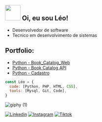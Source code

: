 ## <img src="https://media.giphy.com/media/VgCDAzcKvsR6OM0uWg/giphy.gif" width="50"> Oi, eu sou Léo!

- Desenvolvedor de software
- Tecnico em desenvolvimento de sistemas




  
## Portfolio:
- [Python - Book_Catalog_Web](https://github.com/LeoHeringer/Book_Catalog)
- [Python - Book Catalog API](https://github.com/LeoHeringer/Catalog)
- [Python - Cadastro](https://github.com/LeoHeringer/Cadastro)


```javascript
const Léo = {
  code: [Python, PHP, HTML, CSS],
  tools: [Mysql, Git, Code],
}
```

![giphy (1)](https://github.com/LeoHeringer/leoheringer/assets/69641220/13e94c1b-f1e1-4f94-87da-b71d06bf68b8)

[![Linkedin](https://img.shields.io/badge/LinkedIn-0077B5?style=for-the-badge&logo=linkedin&logoColor=black)](https://www.linkedin.com/in/leonardo-heringer-17b412167/)
[![Instagram](https://img.shields.io/badge/Instagram-E4405F?style=for-the-badge&logo=instagram&logoColor=black)](https://www.instagram.com/lh.leoh?igsh=MXNiZnJnamdvcXh5aQ==)
[![Tiktok](https://img.shields.io/badge/TikTok-000000?style=for-the-badge&logo=tiktok&logoColor=white)](https://www.tiktok.com/@leoheringer_?_t=8m3xlelmAHF&_r=1)



